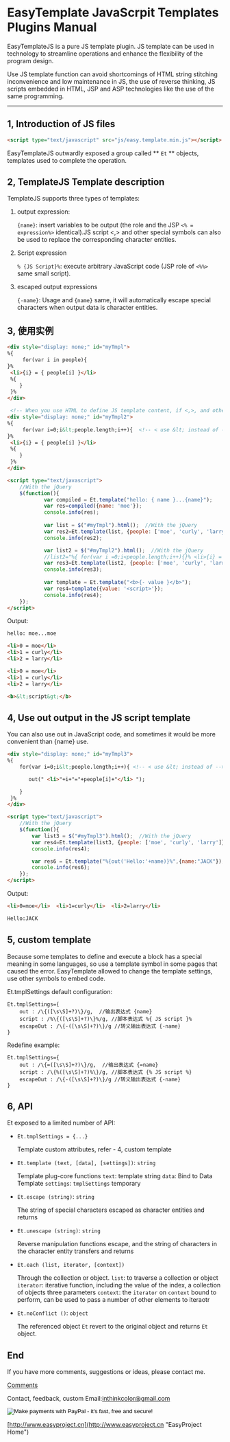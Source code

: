 # EasyTemplate JavaScrpit Templates Plugins Manual

EasyTemplateJS is a pure JS template plugin. JS template can be used in technology to streamline operations and enhance the flexibility of the program design.

Use JS template function can avoid shortcomings of HTML string stitching inconvenience and low maintenance in JS, the use of reverse thinking, JS scripts embedded in HTML, JSP and ASP technologies like the use of the same programming.


---

## 1, Introduction of JS files

```HTML
<script type="text/javascript" src="js/easy.template.min.js"></script>
```

EasyTemplateJS outwardly exposed a group called ** `Et` ** objects, templates used to complete the operation.

## 2, TemplateJS Template description

TemplateJS supports three types of templates:

1. output expression:

   `{name}`: insert variables to be output (the role and the JSP `<% = expression%>` identical).JS script <,> and other special symbols can also be used to replace the corresponding character entities.

1. Script expression

   `% {JS Script}%`: execute arbitrary JavaScript code (JSP role of `<%%>` same small script).

1. escaped output expressions
 
   `{-name}`: Usage and `{name}` same, it will automatically escape special characters when output data is character entities.


## 3, 使用实例

```HTML
<div style="display: none;" id="myTmpl">
%{ 
	 for(var i in people){
}%
 <li>{i} = { people[i] }</li> 
 %{ 
 	}
 }%
</div>

 <!-- When you use HTML to define JS template content, if <,>, and other special content, you can use the corresponding character entities instead of -->
<div style="display: none;" id="myTmpl2">
%{ 
	 for(var i=0;i&lt;people.length;i++){  <!-- < use &lt; instead of -->
}%
 <li>{i} = { people[i] }</li> 
 %{ 
 	}
 }%
</div>

<script type="text/javascript">
    //With the jQuery
    $(function(){
    		var compiled = Et.template("hello: { name }...{name}");
    		var res=compiled({name: 'moe'});
    		console.info(res);
    		
    		var list = $("#myTmpl").html();  //With the jQuery
    		var res2=Et.template(list, {people: ['moe', 'curly', 'larry']});
    		console.info(res2);

            var list2 = $("#myTmpl2").html();  //With the jQuery
            //list2="%{ for(var i =0;i<people.length;i++){}% <li>{i} = { people[i] }</li>%{ }}%";
    		var res3=Et.template(list2, {people: ['moe', 'curly', 'larry']});
    		console.info(res3);
    		
    		var template = Et.template("<b>{- value }</b>");
    		var res4=template({value: '<script>'});
    		console.info(res4);
    });
</script>
```

Output:

```HTML
hello: moe...moe

<li>0 = moe</li>      
<li>1 = curly</li>    
<li>2 = larry</li>          

<li>0 = moe</li>      
<li>1 = curly</li>    
<li>2 = larry</li>    

<b>&lt;script&gt;</b>
```

## 4,  Use out output in the JS script template

You can also use out in JavaScript code, and sometimes it would be more convenient than {name} use.

```HTML
<div style="display: none;" id="myTmpl3">
%{ 
	for(var i=0;i&lt;people.length;i++){ <!-- < use &lt; instead of -->

	   out(" <li>"+i+"="+people[i]+"</li> ");

 	}
 }%
</div>

<script type="text/javascript">
    //With the jQuery
    $(function(){
        var list3 = $("#myTmpl3").html();  //With the jQuery
		var res4=Et.template(list3, {people: ['moe', 'curly', 'larry']});
		console.info(res4);

        var res6 = Et.template("%{out('Hello:'+name)}%",{name:"JACK"});
		console.info(res6);
    });
</script>
```

Output:

```HTML
<li>0=moe</li>  <li>1=curly</li>  <li>2=larry</li> 

Hello:JACK
```

## 5, custom template

Because some templates to define and execute a block has a special meaning in some languages, so use a template symbol in some pages that caused the error. EasyTemplate allowed to change the template settings, use other symbols to embed code.

Et.tmplSettings default configuration:
```JS
Et.tmplSettings={
    out : /\{([\s\S]+?)\}/g,  //输出表达式 {name}
    script : /%\{([\s\S]+?)\}%/g, //脚本表达式 %{ JS script }%
    escapeOut : /\{-([\s\S]+?)\}/g //转义输出表达式 {-name}
}
```

Redefine example:
```JS
Et.tmplSettings={
    out : /\{=([\s\S]+?)\}/g,  //输出表达式 {=name}
    script : /\{%([\s\S]+?)%\}/g, //脚本表达式 {% JS script %}
    escapeOut : /\{-([\s\S]+?)\}/g //转义输出表达式 {-name}
}
```
## 6, API

Et exposed to a limited number of API:

- `Et.tmplSettings = {...}`
  
   Template custom attributes, refer - 4, custom template

- `Et.template (text, [data], [settings])`: `string`
  
   Template plug-core functions
   `text`: template string
   `data`: Bind to Data Template
   `settings`: `tmplSettings` temporary

- `Et.escape (string)`: `string`
  
   The string of special characters escaped as character entities and returns

- `Et.unescape (string)`: `string`
  
   Reverse manipulation functions escape, and the string of characters in the character entity transfers and returns

- `Et.each (list, iterator, [context])`

   Through the collection or object.
   `list`: to traverse a collection or object
   `iterator`: iterative function, including the value of the index, a collection of objects three parameters
   `context`: the `iterator` on `context` bound to perform, can be used to pass a number of other elements to iteraotr


- `Et.noConflict ()`: `object`
  
    The referenced object `Et` revert to the original object and returns `Et` object.


## End

If you have more comments, suggestions or ideas, please contact me.


[Comments](http://www.easyproject.cn/easytemplate/en/index.jsp#about 'Comments')

Contact, feedback, custom Email:<inthinkcolor@gmail.com>

<p>
<form action="https://www.paypal.com/cgi-bin/webscr" method="post" target="_blank">
<input type="hidden" name="cmd" value="_xclick">
<input type="hidden" name="business" value="inthinkcolor@gmail.com">
<input type="hidden" name="item_name" value="EasyProject development Donation">
<input type="hidden" name="no_note" value="1">
<input type="hidden" name="tax" value="0">
<input type="image" src="http://www.easyproject.cn/images/paypaldonation5.jpg"  title="PayPal donation"  border="0" name="submit" alt="Make payments with PayPal - it's fast, free and secure!">
</form>
</P>


[http://www.easyproject.cn](http://www.easyproject.cn "EasyProject Home")